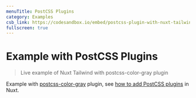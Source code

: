 ```yaml
---
menuTitle: PostCSS Plugins
category: Examples
csb_link: https://codesandbox.io/embed/postcss-plugin-with-nuxt-tailwind-gyfo8
fullscreen: true
---
```


<!-- TODO: Replace with another postcss plugin as tailwind supports gray colors natively. -->
# Example with PostCSS Plugins

> Live example of Nuxt Tailwind with postcss-color-gray plugin

Example with [postcss-color-gray](https://github.com/postcss/postcss-color-gray) plugin, see [how to add PostCSS plugins](https://nuxtjs.org/faq/postcss-plugins/) in Nuxt.

<d-code-sandbox :src="csb_link" class="h-[600px]"></d-code-sandbox>
